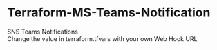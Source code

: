 # Terraform-MS-Teams-Notification
SNS Teams Notifications <br>
Change the value in terraform.tfvars with your own Web Hook URL
